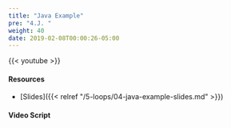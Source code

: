 ```yaml
---
title: "Java Example"
pre: "4.J. "
weight: 40
date: 2019-02-08T00:00:26-05:00
---
```


{{< youtube  >}}

#### Resources

* [Slides]({{< relref "/5-loops/04-java-example-slides.md" >}})

#### Video Script
